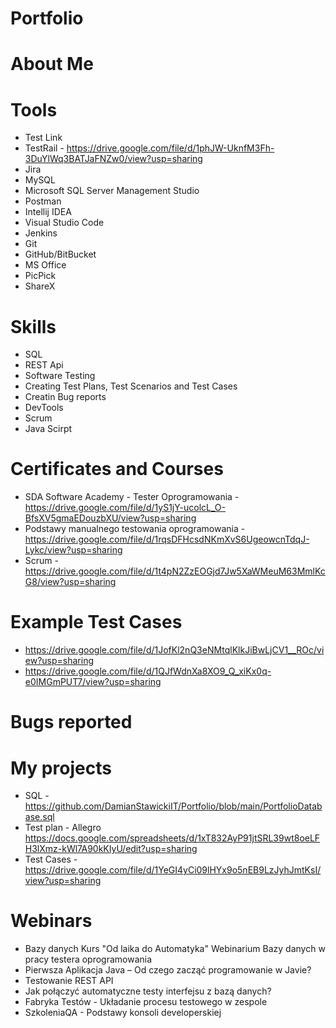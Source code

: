 # Portfolio
# About Me
# Tools
* Test Link
* TestRail - https://drive.google.com/file/d/1phJW-UknfM3Fh-3DuYlWq3BATJaFNZw0/view?usp=sharing
* Jira
* MySQL
* Microsoft SQL Server Management Studio
* Postman
* Intellij IDEA
* Visual Studio Code
* Jenkins
* Git
* GitHub/BitBucket
* MS Office
* PicPick
* ShareX
# Skills
* SQL
* REST Api
* Software Testing
* Creating Test Plans, Test Scenarios and Test Cases 
* Creatin Bug reports
* DevTools
* Scrum
* Java Scirpt
# Certificates and Courses
* SDA Software Academy - Tester Oprogramowania - https://drive.google.com/file/d/1yS1jY-ucolcL_O-BfsXV5gmaEDouzbXU/view?usp=sharing
* Podstawy manualnego testowania oprogramowania - https://drive.google.com/file/d/1rqsDFHcsdNKmXvS6UgeowcnTdqJ-Lykc/view?usp=sharing
* Scrum - https://drive.google.com/file/d/1t4pN2ZzEOGjd7Jw5XaWMeuM63MmlKcG8/view?usp=sharing
# Example Test Cases
* https://drive.google.com/file/d/1JofKl2nQ3eNMtqlKlkJiBwLjCV1__ROc/view?usp=sharing
* https://drive.google.com/file/d/1QJfWdnXa8XO9_Q_xiKx0q-e0IMGmPUT7/view?usp=sharing
# Bugs reported
# My projects
* SQL - https://github.com/DamianStawickiIT/Portfolio/blob/main/PortfolioDatabase.sql
* Test plan - Allegro https://docs.google.com/spreadsheets/d/1xT832AyP91jtSRL39wt8oeLFH3lXmz-kWl7A90kKIyU/edit?usp=sharing
* Test Cases - https://drive.google.com/file/d/1YeGI4yCi09lHYx9o5nEB9LzJyhJmtKsI/view?usp=sharing
# Webinars
* Bazy danych Kurs "Od laika do Automatyka" Webinarium Bazy danych w pracy testera oprogramowania
* Pierwsza Aplikacja Java – Od czego zacząć programowanie w Javie?
* Testowanie REST API
* Jak połączyć automatyczne testy interfejsu z bazą danych?
* Fabryka Testów - Układanie procesu testowego w zespole
* SzkoleniaQA - Podstawy konsoli developerskiej
